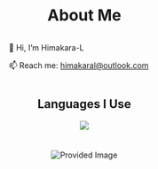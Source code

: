 <div style="text-align: center;">
  <!-- About Me Heading -->
  <h1>About Me</h1>

  <!-- 1st Row: Description and GIF -->
  <div style="display: flex; align-items: center; justify-content: center; margin-bottom: 20px;">
    <div style="margin-right: 20px;">
      <p style="text-align: left;">👋 Hi, I’m Himakara-L</p>
      <p style="text-align: left;">📫 Reach me: <a href="mailto:himakaral@outlook.com">himakaral@outlook.com</a></p>
    </div>
  </div>
  
  <!-- 2nd Row: Languages I Use -->
  <div style="margin-bottom: 20px;">
    <h2>Languages I Use</h2>
    <a href="https://github.com/HimakaraL/HimakaraL">
      <img src="https://github-readme-stats.vercel.app/api/top-langs/?username=HimakaraL&hide=java,html,shaderlab,csharp,glsl,tex&title_color=ffffff&text_color=ffffff&icon_color=ffffff&bg_color=151515&langs_count=3" />
    </a>
  </div>

  <br/>
  <!-- 3rd Row: Provided Image -->
  <div>
    <img src="https://github.com/user-attachments/assets/71542cd7-4791-40b4-9a8d-b7871abc7da1" alt="Provided Image" />
  </div>
</div>
